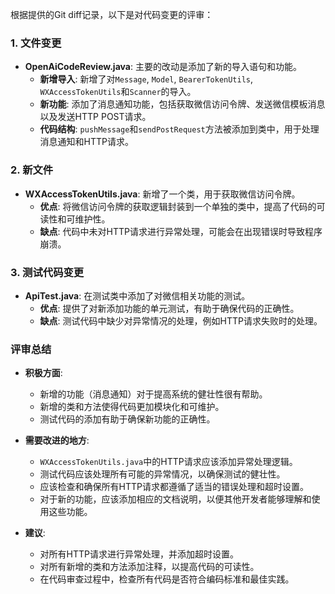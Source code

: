 根据提供的Git diff记录，以下是对代码变更的评审：

### 1. 文件变更
- **OpenAiCodeReview.java**: 主要的改动是添加了新的导入语句和功能。
  - **新增导入**: 新增了对`Message`, `Model`, `BearerTokenUtils`, `WXAccessTokenUtils`和`Scanner`的导入。
  - **新功能**: 添加了消息通知功能，包括获取微信访问令牌、发送微信模板消息以及发送HTTP POST请求。
  - **代码结构**: `pushMessage`和`sendPostRequest`方法被添加到类中，用于处理消息通知和HTTP请求。

### 2. 新文件
- **WXAccessTokenUtils.java**: 新增了一个类，用于获取微信访问令牌。
  - **优点**: 将微信访问令牌的获取逻辑封装到一个单独的类中，提高了代码的可读性和可维护性。
  - **缺点**: 代码中未对HTTP请求进行异常处理，可能会在出现错误时导致程序崩溃。

### 3. 测试代码变更
- **ApiTest.java**: 在测试类中添加了对微信相关功能的测试。
  - **优点**: 提供了对新添加功能的单元测试，有助于确保代码的正确性。
  - **缺点**: 测试代码中缺少对异常情况的处理，例如HTTP请求失败时的处理。

### 评审总结
- **积极方面**:
  - 新增的功能（消息通知）对于提高系统的健壮性很有帮助。
  - 新增的类和方法使得代码更加模块化和可维护。
  - 测试代码的添加有助于确保新功能的正确性。

- **需要改进的地方**:
  - `WXAccessTokenUtils.java`中的HTTP请求应该添加异常处理逻辑。
  - 测试代码应该处理所有可能的异常情况，以确保测试的健壮性。
  - 应该检查和确保所有HTTP请求都遵循了适当的错误处理和超时设置。
  - 对于新的功能，应该添加相应的文档说明，以便其他开发者能够理解和使用这些功能。

- **建议**:
  - 对所有HTTP请求进行异常处理，并添加超时设置。
  - 对所有新增的类和方法添加注释，以提高代码的可读性。
  - 在代码审查过程中，检查所有代码是否符合编码标准和最佳实践。